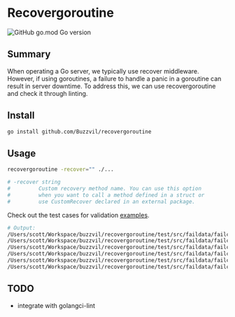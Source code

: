 # Recovergoroutine

![GitHub go.mod Go version](https://img.shields.io/github/go-mod/go-version/4meepo/tagalign?style=flat-square)

## Summary
When operating a Go server, we typically use recover middleware. However, if using goroutines, a failure to handle a panic in a goroutine can result in server downtime. To address this, we can use recovergoroutine and check it through linting.

## Install
```bash
go install github.com/Buzzvil/recovergoroutine
```

## Usage
```bash
recovergoroutine -recover="" ./...

# -recover string
#         Custom recovery method name. You can use this option
#         when you want to call a method defined in a struct or
#         use CustomRecover declared in an external package.
```

Check out the test cases for validation [examples](./test/src/faildata/failcode.go).
```bash
# Output:
/Users/scott/Workspace/buzzvil/recovergoroutine/test/src/faildata/failcode.go:4:2: goroutine must have recover
/Users/scott/Workspace/buzzvil/recovergoroutine/test/src/faildata/failcode.go:10:2: goroutine must have recover
/Users/scott/Workspace/buzzvil/recovergoroutine/test/src/faildata/failcode.go:20:2: goroutine must have recover
/Users/scott/Workspace/buzzvil/recovergoroutine/test/src/faildata/failcode.go:25:2: goroutine must have recover
/Users/scott/Workspace/buzzvil/recovergoroutine/test/src/faildata/failcode.go:31:2: goroutine must have recover
/Users/scott/Workspace/buzzvil/recovergoroutine/test/src/faildata/failcode.go:32:2: goroutine must have recover
```

## TODO
- integrate with golangci-lint